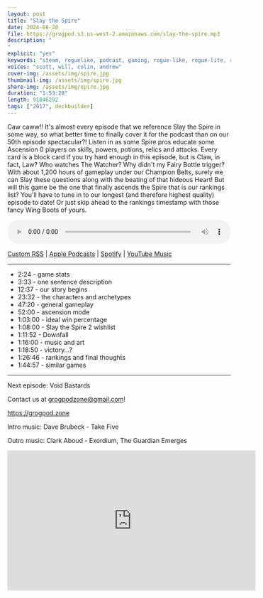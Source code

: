 ```yaml
---
layout: post
title: "Slay the Spire"
date: 2024-08-28
file: https://grogpod.s3.us-west-2.amazonaws.com/slay-the-spire.mp3
description: "
"
explicit: "yes" 
keywords: "steam, roguelike, podcast, gaming, rogue-like, rogue-lite, roguelite"
voices: "scott, will, colin, andrew"
cover-img: /assets/img/spire.jpg
thumbnail-img: /assets/img/spire.jpg
share-img: /assets/img/spire.jpg
duration: "1:53:28"
length: 91846292 
tags: ["2017", deckbuilder]
---
```


Caw caww!! It's almost every episode that we reference Slay the Spire in some way, so what better time to finally cover it for the podcast than on our 50th episode spectacular?! Listen in as some Spire pros educate some Ascension 0 players on skills, powers, potions, relics and attacks. Every card is a block card if you try hard enough in this episode, but is Claw, in fact, Law? Who watches The Watcher? Why didn't my Fairy Bottle trigger? With about 1,200 hours of gameplay under our Champion Belts, surely we can Slay these questions along with the beating of that hideous Heart! But will this game be the one that finally ascends the Spire that is our rankings list? You'll have to tune in to our longest (and therefore highest quality) episode to date! Or just skip ahead to the rankings timestamp with those fancy Wing Boots of yours.




<div class="container">
  <audio controls style="width: 100%;">
    <source src="https://grogpod.s3.us-west-2.amazonaws.com/slay-the-spire.mp3" type="audio/mpeg">
  </audio>
</div>

[Custom RSS](https://grogpod.zone/feed.xml) | [Apple Podcasts](https://podcasts.apple.com/us/podcast/grogpod/id1650474911) | [Spotify](https://open.spotify.com/show/655SEhPUWIC77oO3hILe0b) | [YouTube Music](https://music.youtube.com/playlist?list=PL-ShOmyMvd4jYFChE6tgj0JYG8RKK4xe0) 

---
* 2:24 - game stats
* 3:33 - one sentence description
* 12:37 - our story begins
* 23:32 - the characters and archetypes
* 47:20 - general gameplay
* 52:00 - ascension mode
* 1:03:00 - ideal win percentage
* 1:08:00 - Slay the Spire 2 wishlist
* 1:11:52 - Downfall
* 1:16:00 - music and art
* 1:18:50 - victory...?
* 1:26:46 - rankings and final thoughts
* 1:44:57 - similar games

---



Next episode: Void Bastards

Contact us at grogpodzone@gmail.com!

https://grogpod.zone

Intro music: Dave Brubeck - Take Five

Outro music: Clark Aboud - Exordium, The Guardian Emerges

<div class="embed-responsive embed-responsive-16by9">
<iframe width="560" height="315" src="https://www.youtube.com/embed/Pmcane7Mmdg" title="YouTube video player" frameborder="0" allow="accelerometer; autoplay; clipboard-write; encrypted-media; gyroscope; picture-in-picture" allowfullscreen></iframe>
</div>
